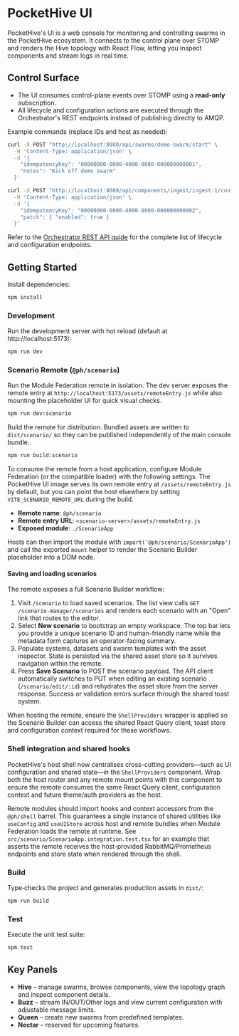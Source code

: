 # PocketHive UI

PocketHive's UI is a web console for monitoring and controlling swarms in the PocketHive ecosystem. It connects to the control plane over STOMP and renders the Hive topology with React Flow, letting you inspect components and stream logs in real time.

## Control Surface

- The UI consumes control-plane events over STOMP using a **read-only** subscription.
- All lifecycle and configuration actions are executed through the Orchestrator's REST endpoints instead of publishing directly to AMQP.

Example commands (replace IDs and host as needed):

```bash
curl -X POST "http://localhost:8080/api/swarms/demo-swarm/start" \
  -H 'Content-Type: application/json' \
  -d '{
    "idempotencyKey": "00000000-0000-4000-8000-000000000001",
    "notes": "Kick off demo swarm"
  }'

curl -X POST "http://localhost:8080/api/components/ingest/ingest-1/config" \
  -H 'Content-Type: application/json' \
  -d '{
    "idempotencyKey": "00000000-0000-4000-8000-000000000002",
    "patch": { "enabled": true }
  }'
```

Refer to the [Orchestrator REST API guide](../docs/ORCHESTRATOR-REST.md) for the complete list of lifecycle and configuration endpoints.

## Getting Started

Install dependencies:

```bash
npm install
```

### Development

Run the development server with hot reload (default at http://localhost:5173):

```bash
npm run dev
```

### Scenario Remote (`@ph/scenario`)

Run the Module Federation remote in isolation. The dev server exposes the remote entry at
`http://localhost:5173/assets/remoteEntry.js` while also mounting the placeholder UI for quick visual checks.

```bash
npm run dev:scenario
```

Build the remote for distribution. Bundled assets are written to `dist/scenario/` so they can be published independently of the
main console bundle.

```bash
npm run build:scenario
```

To consume the remote from a host application, configure Module Federation (or the compatible loader) with the following
settings. The PocketHive UI image serves its own remote entry at `/assets/remoteEntry.js` by default, but you can point the host
elsewhere by setting `VITE_SCENARIO_REMOTE_URL` during the build.

- **Remote name**: `@ph/scenario`
- **Remote entry URL**: `<scenario-server>/assets/remoteEntry.js`
- **Exposed module**: `./ScenarioApp`

Hosts can then import the module with `import('@ph/scenario/ScenarioApp')` and call the exported `mount` helper to render the
Scenario Builder placeholder into a DOM node.

#### Saving and loading scenarios

The remote exposes a full Scenario Builder workflow:

1. Visit `/scenario` to load saved scenarios. The list view calls `GET /scenario-manager/scenarios` and renders each scenario with
   an "Open" link that routes to the editor.
2. Select **New scenario** to bootstrap an empty workspace. The top bar lets you provide a unique scenario ID and human-friendly
   name while the metadata form captures an operator-facing summary.
3. Populate systems, datasets and swarm templates with the asset inspector. State is persisted via the shared asset store so it
   survives navigation within the remote.
4. Press **Save Scenario** to POST the scenario payload. The API client automatically switches to PUT when editing an existing
   scenario (`/scenario/edit/:id`) and rehydrates the asset store from the server response. Success or validation errors surface
   through the shared toast system.

When hosting the remote, ensure the `ShellProviders` wrapper is applied so the Scenario Builder can access the shared React Query
client, toast store and configuration context required for these workflows.

### Shell integration and shared hooks

PocketHive's host shell now centralises cross-cutting providers—such as UI configuration and shared state—in the
`ShellProviders` component. Wrap both the host router and any remote mount points with this component to ensure the remote
consumes the same React Query client, configuration context and future theme/auth providers as the host.

Remote modules should import hooks and context accessors from the `@ph/shell` barrel. This guarantees a single instance of
shared utilities like `useConfig` and `useUIStore` across host and remote bundles when Module Federation loads the remote at
runtime. See `src/scenario/ScenarioApp.integration.test.tsx` for an example that asserts the remote receives the host-provided
RabbitMQ/Prometheus endpoints and store state when rendered through the shell.

### Build

Type‑checks the project and generates production assets in `dist/`:

```bash
npm run build
```

### Test

Execute the unit test suite:

```bash
npm test
```

## Key Panels

- **Hive** – manage swarms, browse components, view the topology graph and inspect component details.
- **Buzz** – stream IN/OUT/Other logs and view current configuration with adjustable message limits.
- **Queen** – create new swarms from predefined templates.
- **Nectar** – reserved for upcoming features.


